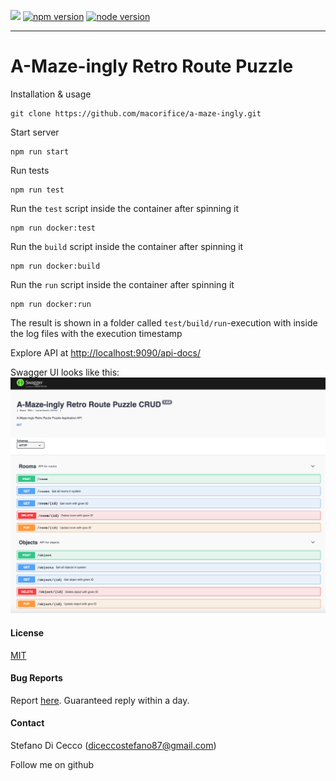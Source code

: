 [![](https://img.shields.io/badge/Express-^4.17.1-blue>)](https://it.reactjs.org/) [![npm version](https://img.shields.io/badge/npm-6.14.8-red>)]() [![node version](https://img.shields.io/badge/node-v10.16.3-red>)]()
****
# A-Maze-ingly Retro Route Puzzle


Installation & usage
```shell
git clone https://github.com/macorifice/a-maze-ingly.git
```

Start server
```shell
npm run start
```

Run tests
```shell
npm run test
```

Run the `test` script inside the container after spinning it
```shell
npm run docker:test
```

Run the `build` script inside the container after spinning it
```shell
npm run docker:build
```

Run the `run` script inside the container after spinning it
```shell
npm run docker:run
```

The result is shown in a folder called `test/build/run`-execution with inside the log files with the execution timestamp

Explore API at [http://localhost:9090/api-docs/](http://localhost:9090/api-docs/)

Swagger UI looks like this:
![A-Maze-ingly-Api](./assets/swagger.png)

#### License
[MIT](https://choosealicense.com/licenses/mit/)

#### Bug Reports
Report [here](https://github.com/macorifice/a-maze-ingly/issues). 
Guaranteed reply within a day.

#### Contact
Stefano Di Cecco (diceccostefano87@gmail.com)

Follow me on github
